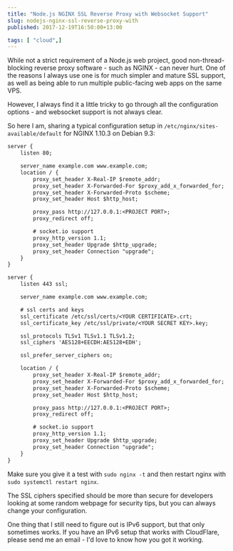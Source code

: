 ```yaml
---
title: "Node.js NGINX SSL Reverse Proxy with Websocket Support"
slug: nodejs-nginx-ssl-reverse-proxy-with
published: 2017-12-19T16:50:00+13:00

tags: [ "cloud",]
---
```


While not a strict requirement of a Node.js web project, good non-thread-blocking reverse proxy software - such as NGINX - can never hurt. One of the reasons I always use one is for much simpler and mature SSL support, as well as being able to run multiple public-facing web apps on the same VPS.

However, I always find it a little tricky to go through all the configuration options - and websocket support is not always clear.

So here I am, sharing a typical configuration setup in `/etc/nginx/sites-available/default` for NGINX 1.10.3 on Debian 9.3:

```txt
server {
    listen 80;

    server_name example.com www.example.com;
    location / {
        proxy_set_header X-Real-IP $remote_addr;
        proxy_set_header X-Forwarded-For $proxy_add_x_forwarded_for;
        proxy_set_header X-Forwarded-Proto $scheme;
        proxy_set_header Host $http_host;

        proxy_pass http://127.0.0.1:<PROJECT PORT>;
        proxy_redirect off;

        # socket.io support
        proxy_http_version 1.1;
        proxy_set_header Upgrade $http_upgrade;
        proxy_set_header Connection "upgrade";
    }
}

server {
    listen 443 ssl;

    server_name example.com www.example.com;

    # ssl certs and keys
    ssl_certificate /etc/ssl/certs/<YOUR CERTIFICATE>.crt;
    ssl_certificate_key /etc/ssl/private/<YOUR SECRET KEY>.key;

    ssl_protocols TLSv1 TLSv1.1 TLSv1.2;
    ssl_ciphers 'AES128+EECDH:AES128+EDH';

    ssl_prefer_server_ciphers on;

    location / {
        proxy_set_header X-Real-IP $remote_addr;
        proxy_set_header X-Forwarded-For $proxy_add_x_forwarded_for;
        proxy_set_header X-Forwarded-Proto $scheme;
        proxy_set_header Host $http_host;

        proxy_pass http://127.0.0.1:<PROJECT PORT>;
        proxy_redirect off;

        # socket.io support
        proxy_http_version 1.1;
        proxy_set_header Upgrade $http_upgrade;
        proxy_set_header Connection "upgrade";
    }
}
```

Make sure you give it a test with `sudo nginx -t` and then restart nginx with `sudo systemctl restart nginx`.

The SSL ciphers specified should be more than secure for developers looking at some random webpage for security tips, but you can always change your configuration.

One thing that I still need to figure out is IPv6 support, but that only sometimes works. If you have an IPv6 setup that works with CloudFlare, please send me an email - I'd love to know how you got it working.
